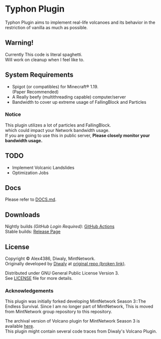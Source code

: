 # Typhon Plugin
Typhon Plugin aims to implement real-life volcanoes and its behavior in the restriction of vanilla as much as possible.  

## Warning!
Currently This code is literal spaghetti.  
Will work on cleanup when I feel like to.

## System Requirements
* Spigot (or compatibles) for Minecraft® 1.19.  
  (Paper Recommended)
* A Really beefy (multithreading capable) computer/server
* Bandwidth to cover up extreme usage of FallingBlock and Particles

### Notice
This plugin utilizes a lot of particles and FallingBlock.  
which could impact your Network bandwidth usage.  
If you are going to use this in public server, **Please closely monitor your bandwidth usage.**

<!--
### Public Demo Server  
Wanna check how Typhon behaves? try visiting `typhon.alex4386.mcsv.kr` (Powered by **Minehub.KR**, Automatically updates to latest version).  
Want to open Minecraft Server free-of-charge?  
Visit: [minehub.kr](https://minehub.kr) for more information! (South Korea Residents only, Non-commercial uses only)  
-->

## TODO
* Implement Volcanic Landslides
* Optimization Jobs

## Docs
Please refer to [DOCS.md](./DOCS.md).  

## Downloads
Nightly builds *(GitHub Login Required)*: [GitHub Actions](https://github.com/Alex4386/Typhon-Plugin/actions/workflows/maven.yml)  
Stable builds: [Release Page](https://github.com/Alex4386/Typhon-Plugin/releases/latest)

## License
Copyright &copy; Alex4386, Diwaly, MintNetwork.  
Originally developed by [Diwaly](https://github.com/diwaly) at [original repo (broken link)](https://bitbucket.org/diwaly/volcano/src/default/).  
  
Distributed under GNU General Public License Version 3.  
See [LICENSE](LICENSE) file for more details.  

### Acknowledgements  
This plugin was initially forked developing MintNetwork Season 3::The Endless Survival.
Since I am no longer part of MintNetwork, This is moved from MintNetwork group repository to this repository.  

The archival version of Volcano plugin for MintNetwork Season 3 is available [here](https://github.com/Alex4386-vault/ultimateVolcano).  
This plugin might contain several code traces from Diwaly's Volcano Plugin.  


